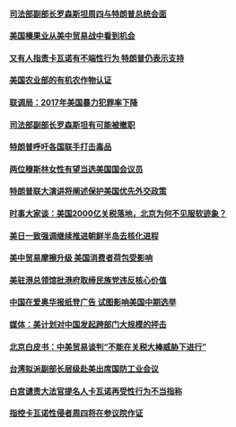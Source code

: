 #### [司法部副部长罗森斯坦周四与特朗普总统会面](../pages/zg_yre_rvq/4585403.md) 

#### [美国榛果业从美中贸易战中看到机会](../pages/zg_yre_rvq/4585279.md) 

#### [又有人指责卡瓦诺有不端性行为 特朗普仍表示支持 ](../pages/zg_yre_rvq/4585153.md) 

#### [美国农业部的有机农作物认证 ](../pages/zg_yre_rvq/4585138.md) 

#### [联调局：2017年美国暴力犯罪率下降](../pages/zg_yre_rvq/4585119.md) 

#### [司法部副部长罗森斯坦有可能被撤职 ](../pages/zg_yre_rvq/4585106.md) 

#### [特朗普呼吁各国联手打击毒品](../pages/zg_yre_rvq/4584995.md) 

#### [两位穆斯林女性有望当选美国国会议员](../pages/zg_yre_rvq/4584994.md) 

#### [特朗普联大演讲将阐述保护美国优先外交政策](../pages/zg_yre_rvq/4584951.md) 

#### [时事大家谈：美国2000亿关税落地，北京为何不见服软迹象？](../pages/zg_yre_rvq/4584901.md) 

#### [美日一致强调继续推进朝鲜半岛去核化进程](../pages/zg_yre_rvq/4584848.md) 

#### [美中贸易摩擦升级 美国消费者荷包受影响](../pages/zg_yre_rvq/4584842.md) 

#### [美驻港总领馆批港府取缔民族党违反核心价值](../pages/zg_yre_rvq/4584733.md) 

#### [中国在爱奥华报纸登广告 试图影响美国中期选举](../pages/zg_yre_rvq/4584668.md) 

#### [媒体：美计划对中国发起跨部门大规模的抨击](../pages/zg_yre_rvq/4584565.md) 

#### [北京白皮书：中美贸易谈判“不能在关税大棒威胁下进行”](../pages/zg_yre_rvq/4584522.md) 

#### [台湾拟派副部长层级赴美出席国防工业会议](../pages/zg_yre_rvq/4584469.md) 

#### [白宫谴责大法官提名人卡瓦诺再受性行为不当指称](../pages/zg_yre_rvq/4584318.md) 

#### [指控卡瓦诺性侵者周四将在参议院作证](../pages/zg_yre_rvq/4583859.md) 

